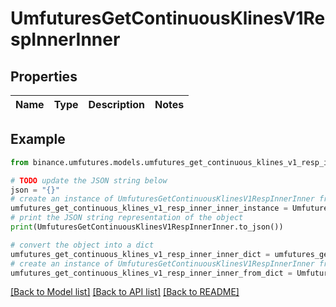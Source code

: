 # UmfuturesGetContinuousKlinesV1RespInnerInner


## Properties

Name | Type | Description | Notes
------------ | ------------- | ------------- | -------------

## Example

```python
from binance.umfutures.models.umfutures_get_continuous_klines_v1_resp_inner_inner import UmfuturesGetContinuousKlinesV1RespInnerInner

# TODO update the JSON string below
json = "{}"
# create an instance of UmfuturesGetContinuousKlinesV1RespInnerInner from a JSON string
umfutures_get_continuous_klines_v1_resp_inner_inner_instance = UmfuturesGetContinuousKlinesV1RespInnerInner.from_json(json)
# print the JSON string representation of the object
print(UmfuturesGetContinuousKlinesV1RespInnerInner.to_json())

# convert the object into a dict
umfutures_get_continuous_klines_v1_resp_inner_inner_dict = umfutures_get_continuous_klines_v1_resp_inner_inner_instance.to_dict()
# create an instance of UmfuturesGetContinuousKlinesV1RespInnerInner from a dict
umfutures_get_continuous_klines_v1_resp_inner_inner_from_dict = UmfuturesGetContinuousKlinesV1RespInnerInner.from_dict(umfutures_get_continuous_klines_v1_resp_inner_inner_dict)
```
[[Back to Model list]](../README.md#documentation-for-models) [[Back to API list]](../README.md#documentation-for-api-endpoints) [[Back to README]](../README.md)


